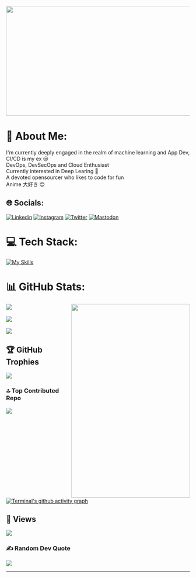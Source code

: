 <img src="https://64.media.tumblr.com/3f00f22934f70eb93139c25aa8c800b1/9136237ef821d82a-7a/s540x810/3cf8b1697909961db0a267e14108946b6c4cc72f.gifv" width="800" height="300">

# 💫 About Me:
I'm currently deeply engaged in the realm of machine learning and App Dev, CI/CD is my ex 😒  <br>DevOps, DevSecOps and Cloud Enthusiast <br> Currently interested in Deep Learing 🫠<br> A devoted opensourcer who likes to code for fun<br> Anime 大好き 😊


## 🌐 Socials:
[![Linkedin](https://skillicons.dev/icons?i=linkedin)](https://linkedin.com/in/the-terminal-639886290)  [![Instagram](https://skillicons.dev/icons?i=instagram)](https://instagram.com/life_.in._graphite)  [![Twitter](https://skillicons.dev/icons?i=twitter)](https://twitter.com/@TTerminal86238)  [![Mastodon](https://skillicons.dev/icons?i=mastodon)](https://mastodon.social/@Terminal127@mastodon.social) 


# 💻 Tech Stack:
[![My Skills](https://skillicons.dev/icons?i=java,python,ruby,rust,js,c,cpp,go,html,lua,md,selenium,github,gitlab,git,vim,neovim,linux,arch,ubuntu,debian,bash,ansible,postman,powershell,docker,jenkins,kubernetes,nginx,aws,gcp,prometheus,grafana,vscode,regex,terraform,cmake,nodejs,expressjs,bots,azure,mongodb,flask,openshift,androidstudio)](https://skillicons.dev)


# 📊 GitHub Stats:
<img align=right src="https://www.gifcen.com/wp-content/uploads/2022/03/yuta-okkotsu-gif-8.gif" width="325" height="530">

![](https://github-readme-stats.vercel.app/api?username=Terminal127&theme=tokyonight&hide_border=false&include_all_commits=false&count_private=false) 
<br/><br/>
![](https://github-readme-streak-stats.herokuapp.com/?user=terminal127&theme=tokyonight)
<br/><br/>
 ![](https://github-readme-stats.vercel.app/api/top-langs/?username=Terminal127&theme=tokyonight&hide_border=false&include_all_commits=false&count_private=false&layout=compact)




## 🏆 GitHub Trophies
![](https://github-profile-trophy.vercel.app/?username=Terminal127&theme=tokyonight&no-frame=false&no-bg=true&margin-w=4)


### 🔝 Top Contributed Repo
![](https://github-contributor-stats.vercel.app/api?username=Terminal127&limit=5&theme=tokyonight&combine_all_yearly_contributions=true)</br>

[![Terminal's github activity graph](https://github-readme-activity-graph.vercel.app/graph?username=terminal127&theme=tokyo-night&area=true)](https://github.com/Ashutosh00710/github-readme-activity-graph)

## 👀 Views
[![](https://visitcount.itsvg.in/api?id=Terminal127&icon=2&color=8)](https://visitcount.itsvg.in)

### ✍️ Random Dev Quote
![](https://quotes-github-readme.vercel.app/api?type=horizontal&theme=tokyonight)

---




<!-- Proudly created with GPRM ( https://gprm.itsvg.in ) -->
